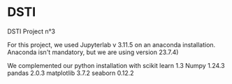 # DSTI
DSTI Project n°3

For this project, we used Jupyterlab v 3.11.5 on an anaconda installation. Anaconda isn't mandatory, but we are using version 23.7.4)

We complemented our python installation with
scikit learn 1.3
Numpy 1.24.3
pandas 2.0.3
matplotlib 3.7.2
seaborn 0.12.2
